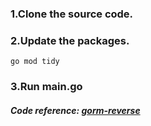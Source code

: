 ### 1.Clone the source code.  

### 2.Update the packages.  
``` go mod tidy ```  

### 3.Run main.go

##### Code reference: [gorm-reverse](https://gitee.com/zzb920698927/gorm-reverse)
